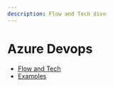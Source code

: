 ```yaml
---
description: Flow and Tech dive
---
```


# Azure Devops

* [Flow and Tech](azure-flow-and-tech.md)
* [Examples](azure-examples.md)
